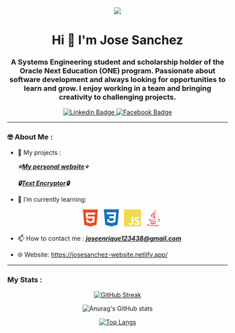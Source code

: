 <div id="header" align="center">
  <img src="https://media.giphy.com/media/zOvBKUUEERdNm/giphy.gif" width="200" />
  <h1 align="center">Hi 👋 I'm Jose Sanchez</hi>
  <h3 align="center">A Systems Engineering student and scholarship holder of the Oracle Next Education (ONE) program. Passionate about software development and always looking for opportunities to learn and grow. I enjoy working in a team and bringing creativity to challenging projects.
</div>
  
<div id="badges" align="center">
  <a href="https://www.linkedin.com/in/jose-sanchez-eisi/" target="blank">
     <img src="https://img.shields.io/badge/LinkedIn-0077B5?style=for-the-badge&logo=linkedin&logoColor=white"
        alt="Linkedin Badge" />
  </a>
  
  <a href="https://www.facebook.com/joseenrique.sanchezravello.9/" target="blank">
     <img src="https://img.shields.io/badge/Facebook-1877F2?style=for-the-badge&logo=facebook&logoColor=white"
        alt="Facebook Badge" />
  </a>
</div> 
  
  
---
### 🤓 About Me :

- 🔭 My projects :

    ***⭐[My personal website](https://josesanchez-website.netlify.app/)⭐***
  
    ***🔒[Text Encryptor](https://thejose24.github.io/Challenge-ONE/)🔒***
- 🌱 I’m currently learning:
  <div id="icons" align="center">
   <img src="https://github.com/devicons/devicon/blob/master/icons/html5/html5-plain.svg" title="HTML5" alt="HTML" width="40" height="40">&nbsp;
   <img src="https://github.com/devicons/devicon/blob/master/icons/css3/css3-plain.svg" title="CSS" alt="CSS" width="40" height="40">&nbsp;
   <img src="https://github.com/devicons/devicon/blob/master/icons/javascript/javascript-plain.svg" title="JavaScript" alt="JavaScript" width="40" height="40">&nbsp;
   <img src="https://github.com/devicons/devicon/blob/master/icons/java/java-plain.svg" title="Java" alt="Java" width="40" height="40">&nbsp;
   
  </div> 
- 📫 How to contact me : ***joseenrique123438@gmail.com***
- 🌐 Website: https://josesanchez-website.netlify.app/
  
---  
  ### My Stats :
<div id="stats" align="center">
 
  [![GitHub Streak](https://streak-stats.demolab.com?user=TheJose24&theme=dark&hide_border=true)](https://git.io/streak-stats)
  
  ![Anurag's GitHub stats](https://github-readme-stats.vercel.app/api?username=TheJose24&show_icons=true&theme=tokyonight)
  
  [![Top Langs](https://github-readme-stats.vercel.app/api/top-langs/?username=TheJose24)](https://github.com/anuraghazra/github-readme-stats)
  
</div>
